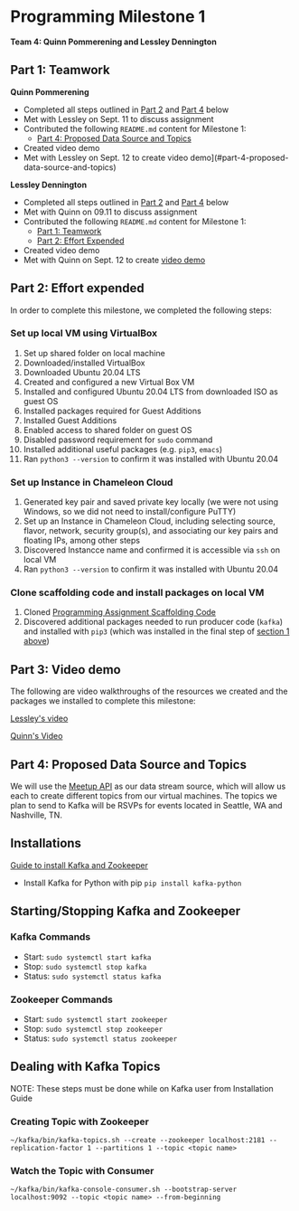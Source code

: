 # Programming Milestone 1

__Team 4: Quinn Pommerening and Lessley Dennington__

## Part 1: Teamwork

__Quinn Pommerening__

* Completed all steps outlined in [Part 2](#part-2-effort-expended) and
[Part 4](#part-4-proposed-data-source-and-topics) below
* Met with Lessley on Sept. 11 to discuss assignment
* Contributed the following `README.md` content for Milestone 1:
    * [Part 4: Proposed Data Source and Topics](#part-4-proposed-data-source-and-topics)
* Created video demo
* Met with Lessley on Sept. 12 to create
video demo](#part-4-proposed-data-source-and-topics)

__Lessley Dennington__

* Completed all steps outlined in [Part 2](#part-2-effort-expended) and
[Part 4](#part-4-proposed-data-source-and-topics) below
* Met with Quinn on 09.11 to discuss assignment
* Contributed the following `README.md` content for Milestone 1:
    * [Part 1: Teamwork](#part-1-teamwork)
    * [Part 2: Effort Expended](#part-2-effort-expended)
* Created video demo
* Met with Quinn on Sept. 12 to create
[video demo](#part-4-proposed-data-source-and-topics)

## Part 2: Effort expended

In order to complete this milestone, we completed the following steps:

### Set up local VM using VirtualBox

1. Set up shared folder on local machine
2. Downloaded/installed VirtualBox
2. Downloaded Ubuntu 20.04 LTS
3. Created and configured a new Virtual Box VM
4. Installed and configured Ubuntu 20.04 LTS from downloaded ISO as guest OS
5. Installed packages required for Guest Additions
6. Installed Guest Additions
7. Enabled access to shared folder on guest OS
8. Disabled password requirement for `sudo` command
9. Installed additional useful packages (e.g. `pip3`, `emacs`)
4. Ran `python3 --version` to confirm it was installed with Ubuntu 20.04

### Set up Instance in Chameleon Cloud

1. Generated key pair and saved private key locally (we were not using
Windows, so we did not need to install/configure PuTTY)
2. Set up an Instance in Chameleon Cloud, including selecting source, flavor,
network, security group(s), and associating our key pairs and floating IPs,
among other steps
3. Discovered Instancce name and confirmed it is accessible via `ssh` on local
VM
4. Ran `python3 --version` to confirm it was installed with Ubuntu 20.04

### Clone scaffolding code and install packages on local VM

1. Cloned
[Programming Assignment Scaffolding Code](https://github.com/asgokhale/CloudComputingCourse)
2. Discovered additional packages needed to run producer code (`kafka`) and
installed with `pip3` (which was installed in the final step of
[section 1 above](#local-vm-setup-using-virtualbox))

## Part 3: Video demo

The following are video walkthroughs of the resources we created and the
packages we installed to complete this milestone:

[Lessley's video](https://vanderbilt365-my.sharepoint.com/:v:/g/personal/lessley_c_dennington_vanderbilt_edu/EV-7IRgXZaZBr-3MDHyZhm4Bx7Ubet9faWVdkD0CxrZe7A?e=DPnMnn)

[Quinn's Video](https://vanderbilt365-my.sharepoint.com/:v:/g/personal/quinn_r_pommerening_vanderbilt_edu/EdnbybyQTaZAh4EThKnkwUUBEQjUdtwNTu19fiZxVf8s8g?e=5dufPp)

## Part 4: Proposed Data Source and Topics

We will use the [Meetup API](https://www.meetup.com/meetup_api/) as our data
stream source, which will allow us each to create different topics from our
virtual machines. The topics we plan to send to Kafka will be RSVPs for events
located in Seattle, WA and Nashville, TN.

## Installations
[Guide to install Kafka and Zookeeper](https://www.digitalocean.com/community/tutorials/how-to-install-apache-kafka-on-ubuntu-20-04)
- Install Kafka for Python with pip ```pip install kafka-python```

## Starting/Stopping Kafka and Zookeeper

### Kafka Commands
- Start: ```sudo systemctl start kafka```
- Stop: ```sudo systemctl stop kafka```
- Status: ```sudo systemctl status kafka```

### Zookeeper Commands
- Start: ```sudo systemctl start zookeeper```
- Stop: ```sudo systemctl stop zookeeper```
- Status: ```sudo systemctl status zookeeper```

## Dealing with Kafka Topics
NOTE: These steps must be done while on Kafka user from Installation Guide

### Creating Topic with Zookeeper
```
~/kafka/bin/kafka-topics.sh --create --zookeeper localhost:2181 --replication-factor 1 --partitions 1 --topic <topic name>
```

### Watch the Topic with Consumer
```
~/kafka/bin/kafka-console-consumer.sh --bootstrap-server localhost:9092 --topic <topic name> --from-beginning
```
